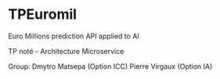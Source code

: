 # TPEuromil

Euro Millions prediction
API applied to AI

TP noté - Architecture Microservice

Group:
Dmytro Matsepa (Option ICC)
Pierre Virgaux (Option IA)